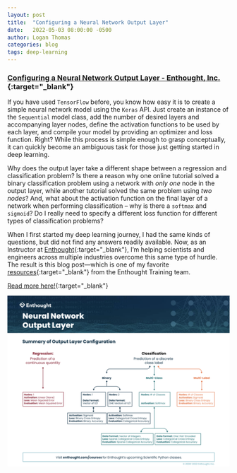 ```yaml
---
layout: post
title:  "Configuring a Neural Network Output Layer"
date:   2022-05-03 08:00:00 -0500
author: Logan Thomas
categories: blog
tags: deep-learning
---
```

### [Configuring a Neural Network Output Layer - Enthought, Inc.](https://www.enthought.com/blog/neural-network-output-layer/){:target="_blank"}
If you have used `TensorFlow` before, you know how easy it is to create a simple neural network model using the `Keras` API.
Just create an instance of the `Sequential` model class, add the number of desired layers and accompanying layer nodes, define the activation functions to be used by each layer, and compile your model by providing an optimizer and loss function.  Right?
While this process is simple enough to grasp conceptually, it can quickly become an ambiguous task for those just getting started in deep learning.

Why does the output layer take a different shape between a regression and classification problem?
Is there a reason why one online tutorial solved a binary classification problem using a network with _only one_ node in the output layer, while another tutorial solved the same problem using _two nodes_?
And, what about the activation function on the final layer of a network when performing classification – why is there a `softmax` and `sigmoid`?
Do I really need to specify a different loss function for different types of classification problems?

When I first started my deep learning journey, I had the same kinds of questions, but did not find any answers readily available.
Now, as an Instructor at [Enthought](https://www.enthought.com){:target="_blank"}, I’m helping scientists and engineers across multiple industries overcome this same type of hurdle.
The result is this blog post—which is one of my favorite [resources](https://www.enthought.com/wp-content/uploads/2022-05-neural-network-output-layer.pdf){:target="_blank"} from the Enthought Training team.

[Read more here!](https://www.enthought.com/blog/neural-network-output-layer/){:target="_blank"}

<img src="/assets/images/output-layer-nn.png" style="padding: 0px 15px 0px 0px">
